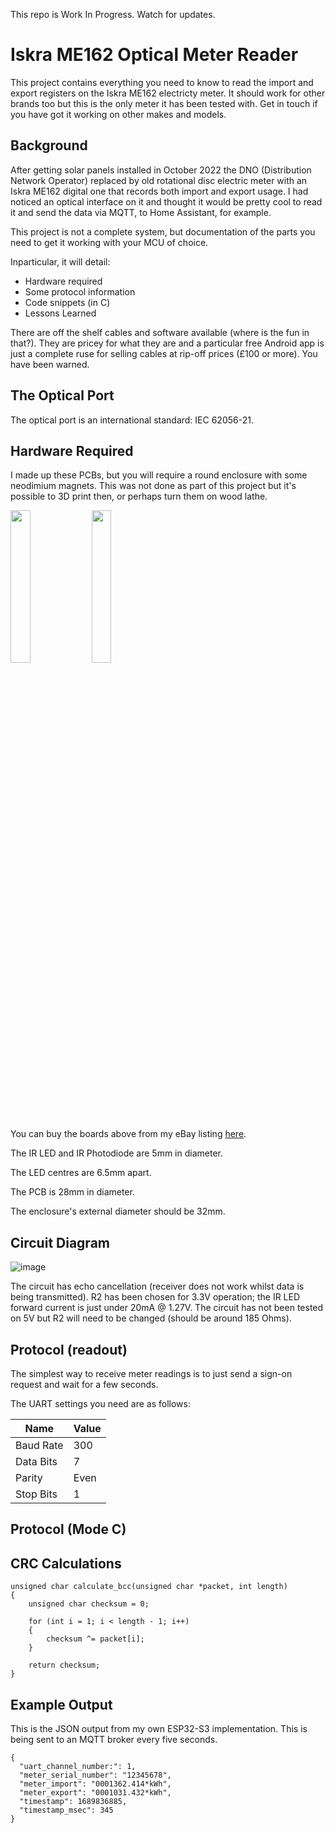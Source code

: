 This repo is Work In Progress.  Watch for updates.


# Iskra ME162 Optical Meter Reader

This project contains everything you need to know to read the import and export registers on the Iskra ME162 electricty meter.  It should work for other brands too but this is the only meter it has been tested with.  Get in touch if you have got it working on other makes and models.

## Background

After getting solar panels installed in October 2022 the DNO (Distribution Network Operator) replaced by old rotational disc electric meter with an Iskra ME162 digital one that records both import and export usage.  I had noticed an optical interface on it and thought it would be pretty cool to read it and send the data via MQTT, to Home Assistant, for example.

This project is not a complete system, but documentation of the parts you need to get it working with your MCU of choice.

Inparticular, it will detail:

- Hardware required
- Some protocol information
- Code snippets (in C)
- Lessons Learned

There are off the shelf cables and software available (where is the fun in that?).  They are pricey for what they are and a particular free Android app is just a complete ruse for selling cables at rip-off prices (£100 or more).   You have been warned.

## The Optical Port

The optical port is an international standard: IEC 62056-21.


## Hardware Required

I made up these PCBs, but you will require a round enclosure with some neodimium magnets.  This was not done as part of this project but it's possible to 3D print then, or perhaps turn them on wood lathe.

<img src="https://github.com/bretmac/halixon-iskra-me162-meter-reader/assets/44399243/a94541fe-627d-4af4-a6b4-9aaf8cf2de7b" width=25% height=25%>
<img src="https://github.com/bretmac/halixon-iskra-me162-meter-reader/assets/44399243/3c82cd81-d4f8-4d46-882d-2e1977566824" width=25% height=25%>

You can buy the boards above from my eBay listing [here](https://www.ebay.co.uk/itm/204371156344).

The IR LED and IR Photodiode are 5mm in diameter.

The LED centres are 6.5mm apart.

The PCB is 28mm in diameter.

The enclosure's external diameter should be 32mm.


## Circuit Diagram

![image](https://github.com/bretmac/halixon-iskra-me162-meter-reader/assets/44399243/c1cf090b-b5fe-4a04-be6e-29267755cb27)

The circuit has echo cancellation (receiver does not work whilst data is being transmitted).  R2 has been chosen for 3.3V operation; the IR LED forward current is just under 20mA @ 1.27V.  The circuit has not been tested on 5V but R2 will need to be changed (should be around 185 Ohms).


## Protocol (readout)

The simplest way to receive meter readings is to just send a sign-on request and wait for a few seconds.

The UART settings you need are as follows:

Name|Value
---|---
Baud Rate|300
Data Bits|7
Parity|Even
Stop Bits|1

## Protocol (Mode C)
## CRC Calculations

```
unsigned char calculate_bcc(unsigned char *packet, int length)
{
    unsigned char checksum = 0;

    for (int i = 1; i < length - 1; i++)
    {
        checksum ^= packet[i];
    }

    return checksum;
}
```

## Example Output

This is the JSON output from my own ESP32-S3 implementation.  This is being sent to an MQTT broker every five seconds.


```
{
  "uart_channel_number:": 1,
  "meter_serial_number": "12345678",
  "meter_import": "0001362.414*kWh",
  "meter_export": "0001031.432*kWh",
  "timestamp": 1689836885,
  "timestamp_msec": 345
}
```
